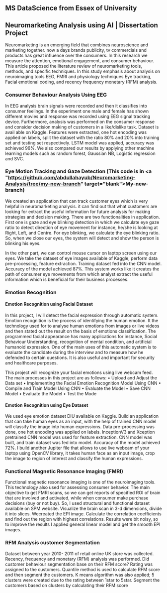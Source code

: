 ## MS DataScience from Essex of University
## Neuromarketing Analysis using AI | Dissertation Project

Neuromarketing is an emerging field that combines neuroscience and marketing together. now a days brands publicity, tv commercials and products has great influence over the consumers. In this research we measure the attention, emotional engagement, and consumer behaviour. 
This article proposed the literature review of neuromarketing tools, methods, and specific techniques. In this study emphasis about analysis on neuroimaging tools EEG, FMRI and physiology techniques Eye tracking, Facial emotional coding, and recency frequency monetary (RFM) analysis. 

### Consumer Behaviour Analysis Using EEG
In EEG analysis brain signals were recorded and then it classifies into consumer feelings. In the experiment one male and female has shown different movies and response was recorded using EEG signal tracking device. Furthermore, analysis was performed on the consumer response and consider decision making of customers in a like/dislike task. Dataset is avail able on Kaggle. Features were extracted, one hot encoding was applied on labels, split the dataset with the ratio 80% and 20% into training set and testing set respectively. LSTM model was applied, accuracy was achieved 96%. We also compared our results by applying other machine learning models such as random forest, Gaussian NB, Logistic regression and SVC.

### Eye Motion Tracking and Gaze Detection (This code is in <a "https://github.com/abdullahayub/Neuromarketing-Analysis/tree/my-new-branch" target="blank">**My-new-branch**</a>)

We created an application that can track customer eyes which is very helpful in neuromarketing analysis. it can find out that what customers are looking for extract the useful information for future analysis for making strategies and decision making. There are two functionalities in application. First one is gaze and eye blinking detection in which we calculate eye gaze ratio to detect direction of eye movement for instance, he/she is looking at Right, Left, and Centre. For eye blinking, we calculate the eye blinking ratio. So, when we close our eyes, the system will detect and show the person is blinking his eyes. 

In the other part, we can control mouse cursor on laptop screen using our eyes. We take the dataset of eye images available of Kaggle, perform data pre-processing, feature extraction. Training dataset fed into the CNN model. Accuracy of the model achieved 87%. This system works like it creates the path of consumer eye movements from which analyst extract the useful information which is beneficial for their business processes.


### Emotion Recognition

#### Emotion Recognition using Facial Dataset
In this project, I will detect the facial expression through automatic system. Emotion recognition is the process of identifying the human emotion. It the technology used for to analyse human emotions from images or live videos and then stated out the result on the basis of emotions classification. The programmed facial appearance has many applications for instance, Social Behaviour Understanding, recognition of mental condition, and artificial humanoid expression. One of the main uses of this automatic system is to evaluate the candidate during the interview and to measure how he defended to certain questions. It is also useful and important for security and healthcare purposes. 

This project will recognize your facial emotions using live webcam feed. The main processes in this project are as follows: • Upload and Adjust the Data set • Implementing the Facial Emotion Recognition Model Using CNN • Compile and Train Model Using CNN • Evaluate the Model • Save CNN Model • Evaluate the Model • Test the Mode

#### Emotion Recognition using Eye Dataset
We used eye emotion dataset DIU available on Kaggle. Build an application that can take human eyes as an input, with the help of trained CNN model will classify the image into human expressions. Data pre-processing was done, one hot encoding was applied on labels. InceptionV3 and Xception pretrained CNN model was used for feature extraction. CNN model was built, and train dataset was fed into model. Accuracy of the model achieved 72%. I build another Jupiter file that allows to use live webcam of your laptop using OpenCV library, it takes human face as an input image, crop the image to region of interest and classify the human expressions.

### Functional Magnetic Resonance Imaging (FMRI)
Functional magnetic resonance imaging is one of the neuroimaging tools. This technology also used for assessing consumer behavior. The main objective to get FMRI scans, so we can get reports of specified ROI of brain that are involved and activated, while when consumer make purchase decisions (buy or not buy). So, I used structural and functional dataset available on SPM website. Visualize the brain scan in 3-d dimensions, divide it into slices. Wecreated the EPI image. Calculate the correlation coefficients and find out the region with highest correlations. Results were bit noisy, so to improve the results I applied general linear model and get the smooth EPI images.


### RFM Analysis customer Segmentation
Dataset between year 2010- 2011 of retail online UK store was collected. Recency, frequency and monetary (RFM) analysis was performed. Did customer behaviour segmentation base on their RFM score? Rating was assigned to the customers. Quantile method is used to calculate RFM score and then segment the customers. K means algorithm was also applied; 5 clusters were created due to the rating between 1star to 5star. Segment the customers based on clusters by calculating their RFM score

